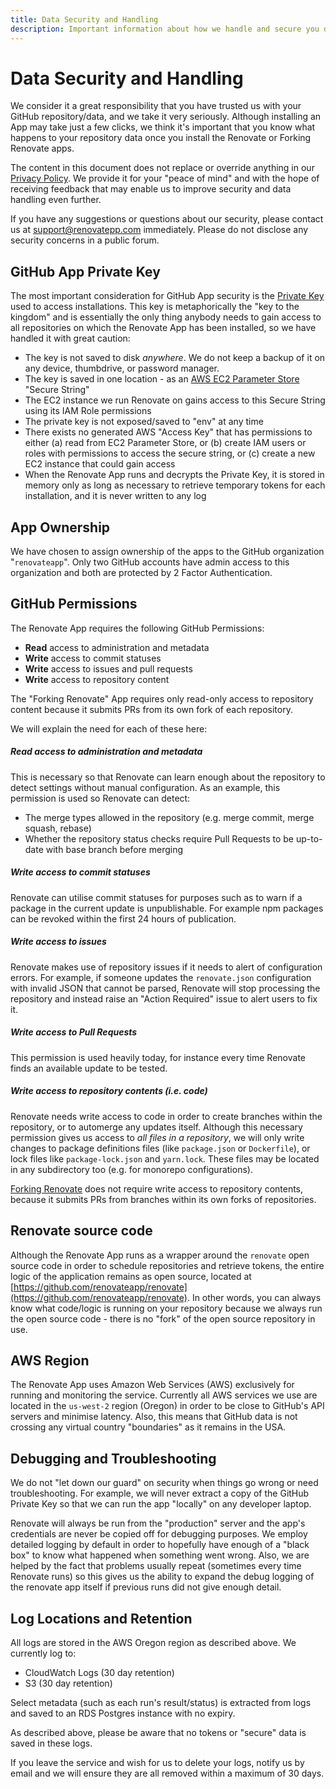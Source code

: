 ```yaml
---
title: Data Security and Handling
description: Important information about how we handle and secure you data
---
```


# Data Security and Handling

We consider it a great responsibility that you have trusted us with your GitHub repository/data, and we take it very seriously. Although installing an App may take just a few clicks, we think it's important that you know what happens to your repository data once you install the Renovate or Forking Renovate apps.

The content in this document does not replace or override anything in our [Privacy Policy](/privacy). We provide it for your "peace of mind" and with the hope of receiving feedback that may enable us to improve security and data handling even further.

If you have any suggestions or questions about our security, please contact us at support@renovatepp.com immediately. Please do not disclose any security concerns in a public forum.

## GitHub App Private Key

The most important consideration for GitHub App security is the [Private Key](https://developer.github.com/apps/building-integrations/setting-up-and-registering-github-apps/registering-github-apps/#generating-a-private-key) used to access installations. This key is metaphorically the "key to the kingdom" and is essentially the only thing anybody needs to gain access to all repositories on which the Renovate App has been installed, so we have handled it with great caution:

* The key is not saved to disk _anywhere_. We do not keep a backup of it on any device, thumbdrive, or password manager.
* The key is saved in one location - as an [AWS EC2 Parameter Store](http://docs.aws.amazon.com/systems-manager/latest/userguide/systems-manager-paramstore.html) "Secure String"
* The EC2 instance we run Renovate on gains access to this Secure String using its IAM Role permissions
* The private key is not exposed/saved to "env" at any time
* There exists no generated AWS "Access Key" that has permissions to either (a) read from EC2 Parameter Store, or (b) create IAM users or roles with permissions to access the secure string, or (c) create a new EC2 instance that could gain access
* When the Renovate App runs and decrypts the Private Key, it is stored in memory only as long as necessary to retrieve temporary tokens for each installation, and it is never written to any log

## App Ownership

We have chosen to assign ownership of the apps to the GitHub organization "`renovateapp`". Only two GitHub accounts have admin access to this organization and both are protected by 2 Factor Authentication.

## GitHub Permissions

The Renovate App requires the following GitHub Permissions:

* **Read** access to administration and metadata
* **Write** access to commit statuses
* **Write** access to issues and pull requests
* **Write** access to repository content

The "Forking Renovate" App requires only read-only access to repository content because it submits PRs from its own fork of each repository.

We will explain the need for each of these here:

##### Read access to administration and metadata

This is necessary so that Renovate can learn enough about the repository to detect settings without manual configuration. As an example, this permission is used so Renovate can detect:

* The merge types allowed in the repository (e.g. merge commit, merge squash, rebase)
* Whether the repository status checks require Pull Requests to be up-to-date with base branch before merging

##### **Write** access to commit statuses

Renovate can utilise commit statuses for purposes such as to warn if a package in the current update is unpublishable. For example npm packages can be revoked within the first 24 hours of publication.

##### **Write** access to issues

Renovate makes use of repository issues if it needs to alert of configuration errors. For example, if someone updates the `renovate.json` configuration with invalid JSON that cannot be parsed, Renovate will stop processing the repository and instead raise an "Action Required" issue to alert users to fix it.

##### **Write** access to Pull Requests

This permission is used heavily today, for instance every time Renovate finds an available update to be tested.

##### Write access to repository contents (i.e. code)

Renovate needs write access to code in order to create branches within the repository, or to automerge any updates itself. Although this necessary permission gives us access to _all files in a repository_, we will only write changes to package definitions files (like `package.json` or `Dockerfile`), or lock files like `package-lock.json` and `yarn.lock`. These files may be located in any subdirectory too (e.g. for monorepo configurations).

[Forking Renovate](https://github.com/apps/forking-renovate) does not require write access to repository contents, because it submits PRs from branches within its own forks of repositories.

## Renovate source code

Although the Renovate App runs as a wrapper around the `renovate` open source code in order to schedule repositories and retrieve tokens, the entire logic of the application remains as open source, located at [https://github.com/renovateapp/renovate](https://github.com/renovateapp/renovate). In other words, you can always know what code/logic is running on your repository because we always run the open source code - there is no "fork" of the open source repository in use.

## AWS Region

The Renovate App uses Amazon Web Services (AWS) exclusively for running and monitoring the service. Currently all AWS services we use are located in the `us-west-2` region (Oregon) in order to be close to GitHub's API servers and minimise latency. Also, this means that GitHub data is not crossing any virtual country "boundaries" as it remains in the USA.

## Debugging and Troubleshooting

We do not "let down our guard" on security when things go wrong or need troubleshooting. For example, we will never extract a copy of the GitHub Private Key so that we can run the app "locally" on any developer laptop.

Renovate will always be run from the "production" server and the app's credentials are never be copied off for debugging purposes. We employ detailed logging by default in order to hopefully have enough of a "black box" to know what happened when something went wrong. Also, we are helped by the fact that problems usually repeat (sometimes every time Renovate runs) so this gives us the ability to expand the debug logging of the renovate app itself if previous runs did not give enough detail.

## Log Locations and Retention

All logs are stored in the AWS Oregon region as described above. We currently log to:

* CloudWatch Logs (30 day retention)
* S3 (30 day retention)

Select metadata (such as each run's result/status) is extracted from logs and saved to an RDS Postgres instance with no expiry.

As described above, please be aware that no tokens or "secure" data is saved in these logs.

If you leave the service and wish for us to delete your logs, notify us by email and we will ensure they are all removed within a maximum of 30 days.

